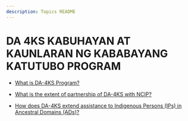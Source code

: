 ```yaml
---
description: Topics README
---
```


# DA 4KS KABUHAYAN AT KAUNLARAN NG KABABAYANG KATUTUBO PROGRAM


 - [What is DA-4KS Program?](/other-priority-programs-and-projects/da-4ks-kabuhayan-at-kaunlaran-ng-kababayang-katutubo-program/what-is-da-4ks-program.html)
    
 - [What is the extent of partnership of DA-4KS with NCIP?](/other-priority-programs-and-projects/da-4ks-kabuhayan-at-kaunlaran-ng-kababayang-katutubo-program/what-is-the-extent-of-partnership-of-da-4ks-with-ncip.html)
    
 - [How does DA-4KS extend assistance to Indigenous Persons (IPs) in Ancestral Domains (ADs)?](/other-priority-programs-and-projects/da-4ks-kabuhayan-at-kaunlaran-ng-kababayang-katutubo-program/how-does-da-4ks-extend-assistance-to-indigenous-persons-ips-in-ancestral-domains-ads.html)
    
